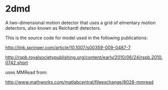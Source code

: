 2dmd
====
A two-dimensional motion detector that uses a grid of elmentary motion detectors, also known as Reichardt detectors.

This is the source code for model used in the following publications:

http://link.springer.com/article/10.1007/s00359-009-0487-7

http://rspb.royalsocietypublishing.org/content/early/2010/06/24/rspb.2010.0742.short

uses MMRead from:

http://www.mathworks.com/matlabcentral/fileexchange/8028-mmread
